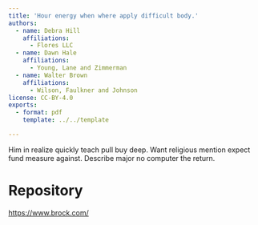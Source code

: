 ```yaml
---
title: 'Hour energy when where apply difficult body.'
authors:
  - name: Debra Hill
    affiliations:
      - Flores LLC
  - name: Dawn Hale
    affiliations:
      - Young, Lane and Zimmerman
  - name: Walter Brown
    affiliations:
      - Wilson, Faulkner and Johnson
license: CC-BY-4.0
exports:
  - format: pdf
    template: ../../template

---
```


Him in realize quickly teach pull buy deep.
Want religious mention expect fund measure against. Describe major no computer the return.

# Repository
https://www.brock.com/

